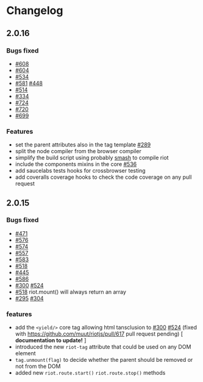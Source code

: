 # Changelog

## 2.0.16

### Bugs fixed

  - [#608](/../../issues/608)
  - [#604](/../../issues/604)
  - [#534](/../../issues/534)
  - [#581](/../../issues/581) [#448](/../../issues/448)
  - [#514](/../../issues/514)
  - [#334](/../../issues/334)
  - [#724](/../../issues/724)
  - [#720](/../../issues/720)
  - [#699](/../../issues/699)

### Features

  - set the parent attributes also in the tag template [#289](/../../issues/289)
  - split the node compiler from the browser compiler
  - simplify the build script using probably [smash](https://github.com/mbostock/smash) to compile riot
  - include the components mixins in the core [#536](/../../issues/536)
  - add saucelabs tests hooks for crossbrowser testing
  - add coveralls coverage hooks to check the code coverage on any pull request

## 2.0.15

### Bugs fixed
  - [#471](/../../issues/471)
  - [#576](/../../issues/576)
  - [#574](/../../issues/574)
  - [#557](/../../issues/557)
  - [#583](/../../issues/583)
  - [#518](/../../issues/518)
  - [#445](/../../issues/445)
  - [#586](/../../issues/586)
  - [#300](/../../issues/300) [#524](/../../issues/524)
  - [#518](/../../issues/518) riot.mount() will always return an array
  - [#295](/../../issues/295) [#304](/../../issues/304)

### features
  - add the `<yield/>` core tag allowing html tansclusion to [#300](/../../issues/300) [#524](/../../issues/524) (fixed with https://github.com/muut/riotjs/pull/617 pull request pending) [ __documentation to update!__ ]
  - introduced the new `riot-tag` attribute that could be used on any DOM element
  - `tag.unmount(flag)` to decide whether the parent should be removed or not from the DOM
  - added new `riot.route.start()` `riot.route.stop()` methods